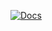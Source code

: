 [![Docs](https://img.shields.io/badge/docs-gh--pages-brightgreen)](https://xragua.github.io/dipspeaks/)

